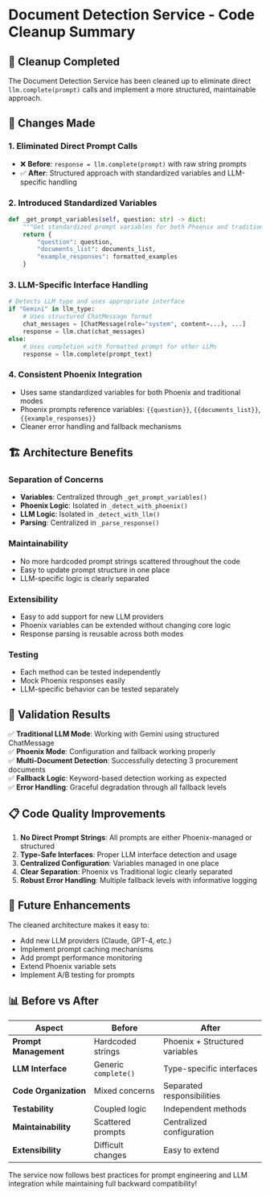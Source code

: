 # Document Detection Service - Code Cleanup Summary

## 🧹 **Cleanup Completed**

The Document Detection Service has been cleaned up to eliminate direct `llm.complete(prompt)` calls and implement a more structured, maintainable approach.

## 🔄 **Changes Made**

### 1. **Eliminated Direct Prompt Calls**
- ❌ **Before**: `response = llm.complete(prompt)` with raw string prompts
- ✅ **After**: Structured approach with standardized variables and LLM-specific handling

### 2. **Introduced Standardized Variables**
```python
def _get_prompt_variables(self, question: str) -> dict:
    """Get standardized prompt variables for both Phoenix and traditional LLM approaches."""
    return {
        "question": question,
        "documents_list": documents_list,
        "example_responses": formatted_examples
    }
```

### 3. **LLM-Specific Interface Handling**
```python
# Detects LLM type and uses appropriate interface
if "Gemini" in llm_type:
    # Uses structured ChatMessage format
    chat_messages = [ChatMessage(role="system", content=...), ...]
    response = llm.chat(chat_messages)
else:
    # Uses completion with formatted prompt for other LLMs
    response = llm.complete(prompt_text)
```

### 4. **Consistent Phoenix Integration**
- Uses same standardized variables for both Phoenix and traditional modes
- Phoenix prompts reference variables: `{{question}}`, `{{documents_list}}`, `{{example_responses}}`
- Cleaner error handling and fallback mechanisms

## 🏗️ **Architecture Benefits**

### **Separation of Concerns**
- **Variables**: Centralized through `_get_prompt_variables()`
- **Phoenix Logic**: Isolated in `_detect_with_phoenix()`
- **LLM Logic**: Isolated in `_detect_with_llm()`
- **Parsing**: Centralized in `_parse_response()`

### **Maintainability**
- No more hardcoded prompt strings scattered throughout the code
- Easy to update prompt structure in one place
- LLM-specific logic is clearly separated

### **Extensibility**
- Easy to add support for new LLM providers
- Phoenix variables can be extended without changing core logic
- Response parsing is reusable across both modes

### **Testing**
- Each method can be tested independently
- Mock Phoenix responses easily
- LLM-specific behavior can be tested separately

## 🧪 **Validation Results**

✅ **Traditional LLM Mode**: Working with Gemini using structured ChatMessage  
✅ **Phoenix Mode**: Configuration and fallback working properly  
✅ **Multi-Document Detection**: Successfully detecting 3 procurement documents  
✅ **Fallback Logic**: Keyword-based detection working as expected  
✅ **Error Handling**: Graceful degradation through all fallback levels  

## 📋 **Code Quality Improvements**

1. **No Direct Prompt Strings**: All prompts are either Phoenix-managed or structured
2. **Type-Safe Interfaces**: Proper LLM interface detection and usage
3. **Centralized Configuration**: Variables managed in one place
4. **Clear Separation**: Phoenix vs Traditional logic clearly separated
5. **Robust Error Handling**: Multiple fallback levels with informative logging

## 🔮 **Future Enhancements**

The cleaned architecture makes it easy to:
- Add new LLM providers (Claude, GPT-4, etc.)
- Implement prompt caching mechanisms
- Add prompt performance monitoring
- Extend Phoenix variable sets
- Implement A/B testing for prompts

## 📊 **Before vs After**

| Aspect | Before | After |
|--------|--------|-------|
| **Prompt Management** | Hardcoded strings | Phoenix + Structured variables |
| **LLM Interface** | Generic `complete()` | Type-specific interfaces |
| **Code Organization** | Mixed concerns | Separated responsibilities |
| **Testability** | Coupled logic | Independent methods |
| **Maintainability** | Scattered prompts | Centralized configuration |
| **Extensibility** | Difficult changes | Easy to extend |

The service now follows best practices for prompt engineering and LLM integration while maintaining full backward compatibility!